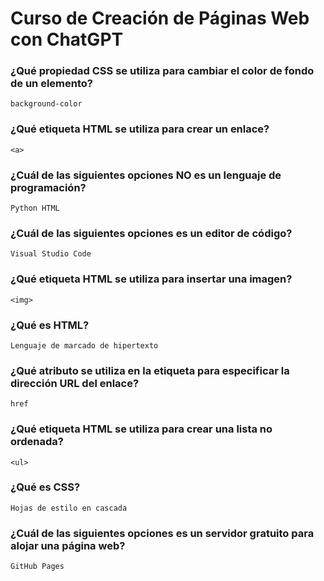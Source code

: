 # Curso de Creación de Páginas Web con ChatGPT

### ¿Qué propiedad CSS se utiliza para cambiar el color de fondo de un elemento?
    background-color

### ¿Qué etiqueta HTML se utiliza para crear un enlace?
    <a>

### ¿Cuál de las siguientes opciones NO es un lenguaje de programación?
    Python HTML

### ¿Cuál de las siguientes opciones es un editor de código?
    Visual Studio Code

### ¿Qué etiqueta HTML se utiliza para insertar una imagen?
    <img>

### ¿Qué es HTML?
    Lenguaje de marcado de hipertexto

### ¿Qué atributo se utiliza en la etiqueta para especificar la dirección URL del enlace?
    href

### ¿Qué etiqueta HTML se utiliza para crear una lista no ordenada?
    <ul>

### ¿Qué es CSS?
    Hojas de estilo en cascada

### ¿Cuál de las siguientes opciones es un servidor gratuito para alojar una página web?
    GitHub Pages